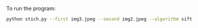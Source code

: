 To run the program:

```bash
python stich.py --first img3.jpeg --second img2.jpeg --algorithm sift 
```